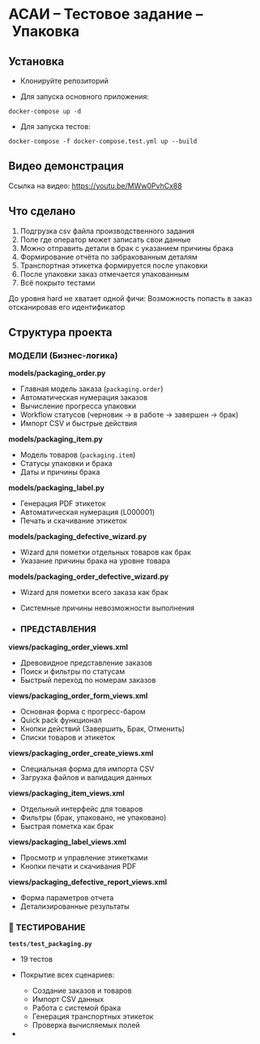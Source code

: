 # АСАИ – Тестовое задание – Упаковка


## Установка
- Клонируйте репозиторий

- Для запуска основного приложения:
  
```docker-compose up -d```
- Для запуска тестов:
  
```docker-compose -f docker-compose.test.yml up --build```



## Видео демонстрация
Ссылка на видео: https://youtu.be/MWw0PvhCx88


## Что сделано
1. Подгрузка csv файла производственного задания
2. Поле где оператор может записать свои данные
3. Можно отправить детали в брак с указанием причины брака
4. Формирование отчёта по забракованным деталям
5. Транспортная этикетка формируется после упаковки
6. После упаковки заказ отмечается упакованным
7. Всё покрыто тестами
   
До уровня hard не хватает одной фичи:
Возможность попасть в заказ отсканировав его идентификатор

## Структура проекта
### МОДЕЛИ (Бизнес-логика)

  **models/packaging_order.py**
- Главная модель заказа (`packaging.order`)
- Автоматическая нумерация заказов
- Вычисление прогресса упаковки
- Workflow статусов (черновик → в работе → завершен → брак)
- Импорт CSV и быстрые действия
  
**models/packaging_item.py**
- Модель товаров (`packaging.item`)
- Статусы упаковки и брака
- Даты и причины брака
  
**models/packaging_label.py**
- Генерация PDF этикеток
- Автоматическая нумерация (L000001)
- Печать и скачивание этикеток
  
**models/packaging_defective_wizard.py**
- Wizard для пометки отдельных товаров как брак
- Указание причины брака на уровне товара
  
**models/packaging_order_defective_wizard.py**
- Wizard для пометки всего заказа как брак
- Системные причины невозможности выполнения
  
- ### ПРЕДСТАВЛЕНИЯ
**views/packaging_order_views.xml**
- Древовидное представление заказов
- Поиск и фильтры по статусам
- Быстрый переход по номерам заказов
  
**views/packaging_order_form_views.xml**
- Основная форма с прогресс-баром
- Quick pack функционал
- Кнопки действий (Завершить, Брак, Отменить)
- Списки товаров и этикеток
  
**views/packaging_order_create_views.xml**
- Специальная форма для импорта CSV
- Загрузка файлов и валидация данных
  
**views/packaging_item_views.xml**
- Отдельный интерфейс для товаров
- Фильтры (брак, упаковано, не упаковано)
- Быстрая пометка как брак
  
**views/packaging_label_views.xml**
- Просмотр и управление этикетками
- Кнопки печати и скачивания PDF
  
**views/packaging_defective_report_views.xml**
- Форма параметров отчета
- Детализированные результаты

### 🎯 ТЕСТИРОВАНИЕ
**`tests/test_packaging.py`**
- 19 тестов
- Покрытие всех сценариев:
  - Создание заказов и товаров
  - Импорт CSV данных
  - Работа с системой брака
  - Генерация транспортных этикеток
  - Проверка вычисляемых полей

- 







